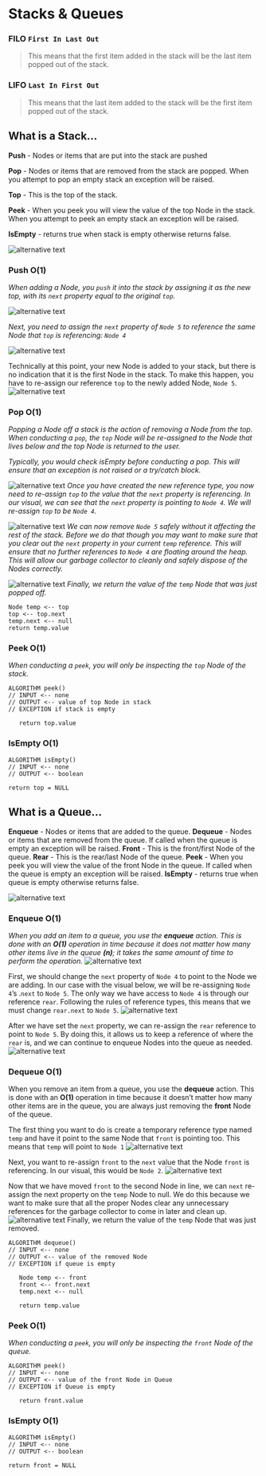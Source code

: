 # Stacks & Queues
### FILO ```First In Last Out```
>This means that the first item added in the stack will be the last item popped out of the stack.

### LIFO ```Last In First Out```
>This means that the last item added to the stack will be the first item popped out of the stack.

## What is a Stack...

**Push** - Nodes or items that are put into the stack are pushed

**Pop** - Nodes or items that are removed from the stack are popped. When you attempt to pop an empty stack an exception will be raised.

**Top** - This is the top of the stack.

**Peek** - When you peek you will view the value of the top Node in the stack. When you attempt to peek an empty stack an exception will be raised.

**IsEmpty** - returns true when stack is empty otherwise returns false.


![alternative text](./assets/stack1.png "Stack")

### Push O(1)
  *When adding a Node, you ```push``` it into the stack by assigning it as the new top, with its ```next``` property equal to the original ```top```.*

![alternative text](./assets/pushStack1.png)

*Next, you need to assign the ```next``` property of ```Node 5``` to reference the same Node that ```top``` is referencing: ```Node 4```*

![alternative text](./assets/pushStack2.png)

Technically at this point, your new Node is added to your stack, but there is no indication that it is the first Node in the stack. To make this happen, you have to re-assign our reference ```top``` to the newly added Node, ```Node 5```.
![alternative text](./assets/pushStack3.png)

### Pop O(1)
*Popping a Node off a stack is the action of removing a Node from the top. When conducting a ```pop```, the ```top``` Node will be re-assigned to the Node that lives below and the top Node is returned to the user.*

*Typically, you would check isEmpty before conducting a pop. This will ensure that an exception is not raised or a try/catch block.*

![alternative text](./assets/popStack2.png)
*Once you have created the new reference type, you now need to re-assign ```top``` to the value that the ```next``` property is referencing. In our visual, we can see that the ```next``` property is pointing to ```Node 4```. We will re-assign ```top``` to be ```Node 4```.*

![alternative text](./assets/popStack3.png)
*We can now remove ```Node 5``` safely without it affecting the rest of the stack. Before we do that though you may want to make sure that you clear out the ```next``` property in your current ```temp``` reference. This will ensure that no further references to ```Node 4``` are floating around the heap. This will allow our garbage collector to cleanly and safely dispose of the Nodes correctly.*

![alternative text](./assets/popStack4.png)
*Finally, we return the value of the ```temp``` Node that was just popped off.*

```
Node temp <-- top
top <-- top.next
temp.next <-- null
return temp.value
```

### Peek O(1)
*When conducting a ```peek```, you will only be inspecting the ```top``` Node of the stack.*
```
ALGORITHM peek()
// INPUT <-- none
// OUTPUT <-- value of top Node in stack
// EXCEPTION if stack is empty

   return top.value
```

### IsEmpty O(1)
```
ALGORITHM isEmpty()
// INPUT <-- none
// OUTPUT <-- boolean

return top = NULL
```

## What is a Queue...
**Enqueue** - Nodes or items that are added to the queue.
**Dequeue** - Nodes or items that are removed from the queue. If called when the queue is empty an exception will be raised.
**Front** - This is the front/first Node of the queue.
**Rear** - This is the rear/last Node of the queue.
**Peek** - When you peek you will view the value of the front Node in the queue. If called when the queue is empty an exception will be raised.
**IsEmpty** - returns true when queue is empty otherwise returns false.

![alternative text](./assets/Queue.png)

### Enqueue O(1)
*When you add an item to a queue, you use the **enqueue** action. This is done with an **O(1)** operation in time because it does not matter how many other items live in the queue **(n)**; it takes the same amount of time to perform the operation.*
![alternative text](./assets/Enqueue1.png)

First, we should change the ```next``` property of ```Node 4``` to point to the Node we are adding. In our case with the visual below, we will be re-assigning ```Node 4```’s .```next``` to ```Node 5```. The only way we have access to ```Node 4``` is through our reference ```rear```. Following the rules of reference types, this means that we must change ```rear.next``` to ```Node 5```.
![alternative text](./assets/Enqueue2.png)

After we have set the ```next``` property, we can re-assign the ```rear``` reference to point to ```Node 5```. By doing this, it allows us to keep a reference of where the ```rear``` is, and we can continue to enqueue Nodes into the queue as needed.
![alternative text](./assets/Enqueue3.png)

### Dequeue O(1)
When you remove an item from a queue, you use the **dequeue** action. This is done with an **O(1)** operation in time because it doesn’t matter how many other items are in the queue, you are always just removing the **front** Node of the queue.

The first thing you want to do is create a temporary reference type named ```temp``` and have it point to the same Node that ```front``` is pointing too. This means that ```temp``` will point to ```Node 1```
![alternative text](./assets/Dequeue1.png)

Next, you want to re-assign ```front``` to the ```next``` value that the Node ```front``` is referencing. In our visual, this would be ```Node 2```.
![alternative text](./assets/Dequeue2.png)

Now that we have moved ```front``` to the second Node in line, we can ```next``` re-assign the next property on the ```temp``` Node to null. We do this because we want to make sure that all the proper Nodes clear any unnecessary references for the garbage collector to come in later and clean up.
![alternative text](./assets/Dequeue3.png)
Finally, we return the value of the ```temp``` Node that was just removed.

```
ALGORITHM dequeue()
// INPUT <-- none
// OUTPUT <-- value of the removed Node
// EXCEPTION if queue is empty

   Node temp <-- front
   front <-- front.next
   temp.next <-- null

   return temp.value
```

### Peek O(1)
*When conducting a ```peek```, you will only be inspecting the ```front``` Node of the queue.*
```
ALGORITHM peek()
// INPUT <-- none
// OUTPUT <-- value of the front Node in Queue
// EXCEPTION if Queue is empty

   return front.value
```
### IsEmpty O(1)
```
ALGORITHM isEmpty()
// INPUT <-- none
// OUTPUT <-- boolean

return front = NULL
```

